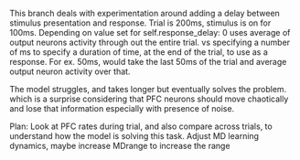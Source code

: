 This branch deals with experimentation around adding a delay between stimulus presentation and response. 
Trial is 200ms, stimulus is on for 100ms.
Depending on value set for self.response_delay: 0 uses average of output neurons activity through out the entire trial. vs specifying a number of ms to specify a duration of time, at the end of the trial, to use as a response. For ex. 50ms, would take the last 50ms of the trial and average output neuron activity over that.

The model struggles, and takes longer but eventually solves the problem. which is a surprise considering that PFC neurons should move chaotically and lose that information especially with presence of noise. 

Plan:
Look at PFC rates during trial, and also compare across trials, to understand how the model is solving this task.
Adjust MD learning dynamics, maybe increase MDrange to increase the range
